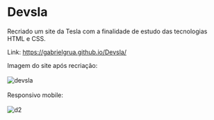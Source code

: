 # Devsla
Recriado um site da Tesla com a finalidade de estudo das tecnologias HTML e CSS. <br/>

Link: https://gabrielgrua.github.io/Devsla/ <br/>

Imagem do site após recriação:
<br>
<br>
![devsla](https://user-images.githubusercontent.com/95376934/145260168-0ddfa950-6b0d-44c3-862a-b57c20b73e86.PNG)
<br>
<br>
Responsivo mobile:
<br>
<br>
![d2](https://user-images.githubusercontent.com/95376934/145618639-5965f4fd-a117-4155-a87d-28a98c3ff2ff.PNG)
